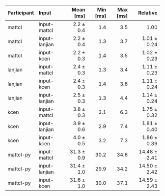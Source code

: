 | Participant | Input | Mean [ms] | Min [ms] | Max [ms] | Relative |
|:---|:---|---:|---:|---:|---:|
| mattcl | input-mattcl | 2.2 ± 0.4 | 1.4 | 3.5 | 1.00 |
| mattcl | input-lanjian | 2.2 ± 0.4 | 1.3 | 3.7 | 1.01 ± 0.24 |
| mattcl | input-kcen | 2.2 ± 0.3 | 1.4 | 3.5 | 1.02 ± 0.23 |
| lanjian | input-mattcl | 2.4 ± 0.3 | 1.3 | 3.4 | 1.11 ± 0.23 |
| lanjian | input-kcen | 2.4 ± 0.3 | 1.4 | 3.6 | 1.11 ± 0.24 |
| lanjian | input-lanjian | 2.5 ± 0.3 | 1.3 | 4.4 | 1.14 ± 0.24 |
| kcen | input-mattcl | 3.8 ± 0.3 | 3.1 | 6.3 | 1.75 ± 0.32 |
| kcen | input-lanjian | 3.9 ± 0.6 | 2.9 | 7.4 | 1.81 ± 0.40 |
| kcen | input-kcen | 4.0 ± 0.5 | 3.2 | 7.3 | 1.86 ± 0.39 |
| mattcl-py | input-mattcl | 31.3 ± 0.9 | 30.2 | 34.6 | 14.48 ± 2.41 |
| mattcl-py | input-lanjian | 31.4 ± 1.0 | 29.9 | 34.2 | 14.50 ± 2.42 |
| mattcl-py | input-kcen | 31.6 ± 1.0 | 30.0 | 37.1 | 14.59 ± 2.43 |
